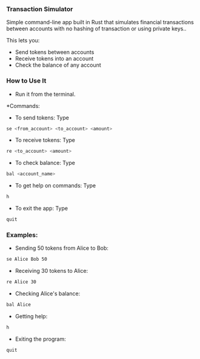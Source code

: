 ### Transaction Simulator

Simple command-line app built in Rust that simulates financial transactions between accounts with no hashing of transaction or using private keys.. 

This lets you:

* Send tokens between accounts
* Receive tokens into an account
* Check the balance of any account

### How to Use It

* Run it from the terminal.
 
*Commands:
* To send tokens: Type 
```sh
se <from_account> <to_account> <amount>
```
* To receive tokens: Type 

```sh
re <to_account> <amount>
```
* To check balance: Type 
```sh
bal <account_name>
```
* To get help on commands: Type

```sh 
h
```
* To exit the app: Type 

```sh
quit
```

### Examples:

* Sending 50 tokens from Alice to Bob: 

```sh 
se Alice Bob 50
```

*  Receiving 30 tokens to Alice: 

```sh 
re Alice 30
```

* Checking Alice's balance:

```sh 
bal Alice
```

* Getting help: 

```sh 
h
```

* Exiting the program: 

```sh 
quit
```

